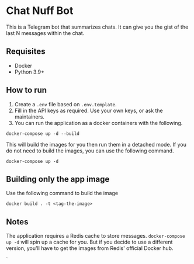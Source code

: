 # Chat Nuff Bot
This is a Telegram bot that summarizes chats. It can give you the
gist of the last N messages within the chat.

## Requisites
- Docker
- Python 3.9+

## How to run
1. Create a `.env` file based on `.env.template`. 
2. Fill in the API keys as required. Use your own keys, or ask the maintainers.
3. You can run the application as a docker containers with the following.
```shell
docker-compose up -d --build 
```

This will build the images for you then run them in a detached mode.
If you do not need to build the images, you can use the following command.
```shell
docker-compose up -d
```

## Building only the app image
Use the following command to build the image
```shell
docker build . -t <tag-the-image>
```

## Notes
The application requires a Redis cache to store messages.
`docker-compose up -d` will spin up a cache for you. But if you
decide to use a different version, you'll have to get 
the images from Redis' official Docker hub.


`
